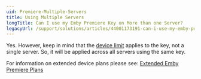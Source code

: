 ```yaml
---
uid: Premiere-Multiple-Servers
title: Using Multiple Servers
longTitle: Can I use my Emby Premiere Key on More than one Server?
legacyUrl: /support/solutions/articles/44001173191-can-i-use-my-emby-premiere-key-on-more-than-one-server
---
```


Yes.  However, keep in mind that the [device limit](https://github.com/MediaBrowser/Wiki/wiki/Is-there-a-limit-to-Emby-Premiere) applies to the key, not a single server.  So, it will be applied across all servers using the same key.

For information on extended device plans please see: [Extended Emby Premiere Plans](https://emby.media/premiere-ext.html)